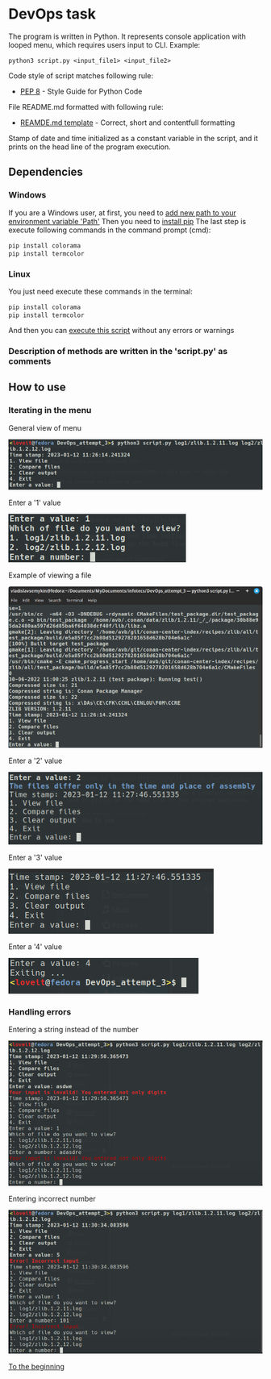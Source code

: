 # DevOps task

The program is written in Python. It represents console application
with looped menu, which requires users input to CLI. Example:

```
python3 script.py <input_file1> <input_file2>
```

Code style of script matches following rule:

- [PEP 8](https://www.python.org/dev/peps/pep-0008/) - Style Guide for Python Code

File README.md formatted with following rule:

- [REAMDE.md template](https://gist.github.com/PurpleBooth/109311bb0361f32d87a2) - Correct, short and contentfull formatting

Stamp of date and time initialized as a constant variable in the script,
and it prints on the head line of the program execution.

## Dependencies

### Windows

If you are a Windows user, at first, you need to [add new path to your environment variable 'Path'](https://www.mathworks.com/matlabcentral/answers/94933-how-do-i-edit-my-system-path-in-windows)
Then you need to [install pip](https://www.geeksforgeeks.org/how-to-install-pip-on-windows/)
The last step is execute following commands in the command prompt (cmd):

```
pip install colorama
pip install termcolor
```

### Linux

You just need execute these commands in the terminal:

```
pip install colorama
pip install termcolor
```

And then you can [execute this script](https://github.com/ViNN280801/DevOps_task#devops-task) without any errors or warnings

### Description of methods are written in the 'script.py' as comments

## How to use

### Iterating in the menu

General view of menu

![](img/general/1.png)

Enter a '1' value

![](img/general/2.png)

Example of viewing a file

![](img/general/3.png)

Enter a '2' value

![](img/general/4.png)

Enter a '3' value

![](img/general/5.png)

Enter a '4' value

![](img/general/6.png)

### Handling errors

Entering a string instead of the number

![](img/checkings/1.png)

Entering incorrect number

![](img/checkings/2.png)

[To the beginning](https://github.com/ViNN280801/DevOps_task#devops-task)
